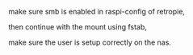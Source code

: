 make sure smb is enabled in raspi-config of retropie,

then continue with the mount using fstab,

make sure the user is setup correctly on the nas.
